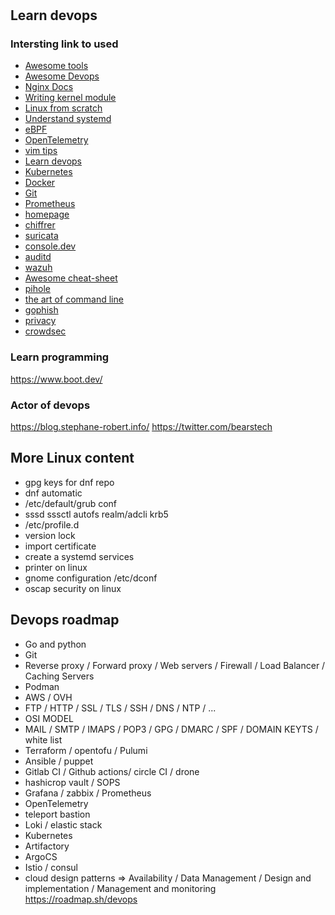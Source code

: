 # 

## Learn devops

### Intersting link to used

- [Awesome tools](https://github.com/kahun/awesome-sysadmin)
- [Awesome Devops](https://github.com/wmariuss/awesome-devops)
- [Nginx Docs](https://docs.nginx.com/nginx/admin-guide/installing-nginx/)
- [Writing kernel module](https://github.com/sysprog21/lkmpg)
- [Linux from scratch](https://fr.linuxfromscratch.org/)
- [Understand systemd](https://www.malekal.com/systemd-service-linux-configuration-et-fonctionnement-daemon/)
- [eBPF](https://ebpf.io/)
- [OpenTelemetry](https://opentelemetry.io/)
- [vim tips](https://vim.fandom.com/wiki/Vim_Tips_Wiki)
- [Learn devops](https://github.com/codeaprendiz/learn-devops)
- [Kubernetes ](https://kubernetes.io/docs/home/)
- [Docker](https://www.docker.com/)
- [Git](https://git-scm.com/docs/git)
- [Prometheus](https://prometheus.io/docs/prometheus/latest/getting_started/)
- [homepage](https://github.com/gethomepage/homepage)
- [chiffrer](https://chiffrer.info/)
- [suricata](https://suricata.io/)
- [console.dev](https://console.dev/tools)
- [auditd](https://connect.ed-diamond.com/GNU-Linux-Magazine/glmfhs-093/journalisez-les-actions-de-vos-utilisateurs-avec-auditd#:~:text=Le%20d%C3%A9mon%20auditd%20est%20l,sur%20le%20syst%C3%A8me%20de%20fichiers.)
- [wazuh](https://wazuh.com/)
- [Awesome cheat-sheet](https://lzone.de/)
- [pihole](https://pi-hole.net/)
- [the art of command line](https://github.com/jlevy/the-art-of-command-line/)
- [gophish](https://getgophish.com/)
- [privacy](https://www.privacyguides.org/fr/)
- [crowdsec](https://www.crowdsec.net/)


### Learn programming
<https://www.boot.dev/>

### Actor of devops

<https://blog.stephane-robert.info/>
<https://twitter.com/bearstech>

## More Linux content
- gpg keys for dnf repo
- dnf automatic
- /etc/default/grub conf
- sssd sssctl autofs realm/adcli krb5
- /etc/profile.d
- version lock
- import certificate
- create a systemd services
- printer on linux
- gnome configuration /etc/dconf
- oscap security on linux

## Devops roadmap
- Go and python
- Git
- Reverse proxy / Forward proxy / Web servers / Firewall / Load Balancer / Caching Servers
- Podman
- AWS / OVH
- FTP / HTTP / SSL / TLS / SSH / DNS / NTP / ...
- OSI MODEL
- MAIL / SMTP / IMAPS / POP3 / GPG / DMARC / SPF / DOMAIN KEYTS / white list
- Terraform / opentofu / Pulumi
- Ansible / puppet
- Gitlab CI / Github actions/ circle CI / drone
- hashicrop vault / SOPS
- Grafana / zabbix / Prometheus
- OpenTelemetry
- teleport bastion
- Loki / elastic stack
- Kubernetes
- Artifactory
- ArgoCS
- Istio / consul
- cloud design patterns => Availability / Data Management / Design and implementation / Management and monitoring
<https://roadmap.sh/devops>
